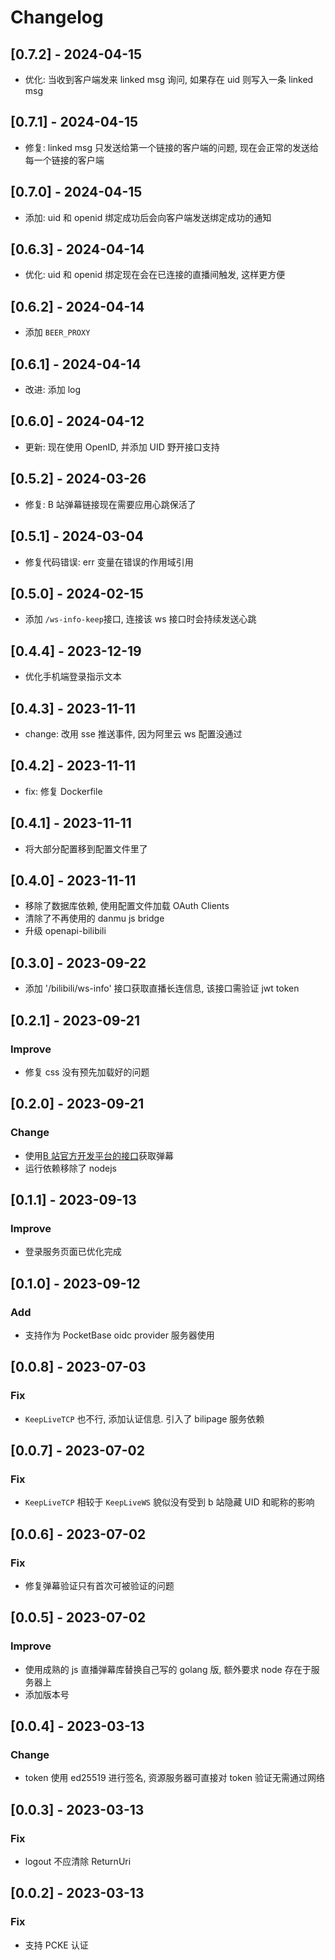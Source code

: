 # Changelog

## [0.7.2] - 2024-04-15

- 优化: 当收到客户端发来 linked msg 询问, 如果存在 uid 则写入一条 linked msg

## [0.7.1] - 2024-04-15

- 修复: linked msg 只发送给第一个链接的客户端的问题, 现在会正常的发送给每一个链接的客户端

## [0.7.0] - 2024-04-15

- 添加: uid 和 openid 绑定成功后会向客户端发送绑定成功的通知

## [0.6.3] - 2024-04-14

- 优化: uid 和 openid 绑定现在会在已连接的直播间触发, 这样更方便

## [0.6.2] - 2024-04-14

- 添加 `BEER_PROXY`

## [0.6.1] - 2024-04-14

- 改进: 添加 log

## [0.6.0] - 2024-04-12

- 更新: 现在使用 OpenID, 并添加 UID 野开接口支持

## [0.5.2] - 2024-03-26

- 修复: B 站弹幕链接现在需要应用心跳保活了

## [0.5.1] - 2024-03-04

- 修复代码错误: err 变量在错误的作用域引用

## [0.5.0] - 2024-02-15

- 添加 `/ws-info-keep`接口, 连接该 ws 接口时会持续发送心跳

## [0.4.4] - 2023-12-19

- 优化手机端登录指示文本

## [0.4.3] - 2023-11-11

- change: 改用 sse 推送事件, 因为阿里云 ws 配置没通过

## [0.4.2] - 2023-11-11

- fix: 修复 Dockerfile

## [0.4.1] - 2023-11-11

- 将大部分配置移到配置文件里了

## [0.4.0] - 2023-11-11

- 移除了数据库依赖, 使用配置文件加载 OAuth Clients
- 清除了不再使用的 danmu js bridge
- 升级 openapi-bilibili

## [0.3.0] - 2023-09-22

- 添加 '/bilibili/ws-info' 接口获取直播长连信息, 该接口需验证 jwt token

## [0.2.1] - 2023-09-21

### Improve

- 修复 css 没有预先加载好的问题

## [0.2.0] - 2023-09-21

### Change

- 使用[B 站官方开发平台的接口](https://open-live.bilibili.com/document/f9ce25be-312e-1f4a-85fd-fef21f1637f8)获取弹幕
- 运行依赖移除了 nodejs

## [0.1.1] - 2023-09-13

### Improve

- 登录服务页面已优化完成

## [0.1.0] - 2023-09-12

### Add

- 支持作为 PocketBase oidc provider 服务器使用

## [0.0.8] - 2023-07-03

### Fix

- `KeepLiveTCP` 也不行, 添加认证信息. 引入了 bilipage 服务依赖

## [0.0.7] - 2023-07-02

### Fix

- `KeepLiveTCP` 相较于 `KeepLiveWS` 貌似没有受到 b 站隐藏 UID 和昵称的影响

## [0.0.6] - 2023-07-02

### Fix

- 修复弹幕验证只有首次可被验证的问题

## [0.0.5] - 2023-07-02

### Improve

- 使用成熟的 js 直播弹幕库替换自己写的 golang 版, 额外要求 node 存在于服务器上
- 添加版本号

## [0.0.4] - 2023-03-13

### Change

- token 使用 ed25519 进行签名, 资源服务器可直接对 token 验证无需通过网络

## [0.0.3] - 2023-03-13

### Fix

- logout 不应清除 ReturnUri

## [0.0.2] - 2023-03-13

### Fix

- 支持 PCKE 认证
